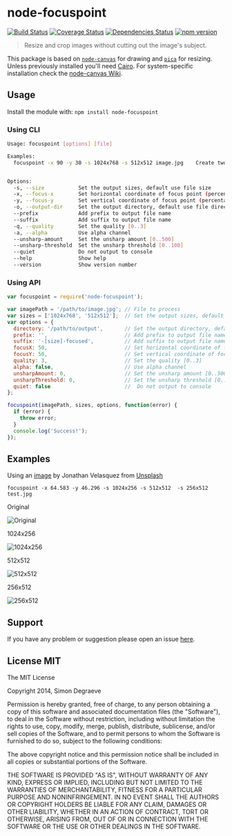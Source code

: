 # node-focuspoint

[![Build Status](https://travis-ci.org/SimonDegraeve/node-focuspoint.svg?branch=master)](https://travis-ci.org/SimonDegraeve/node-focuspoint) [![Coverage Status](https://img.shields.io/coveralls/SimonDegraeve/node-focuspoint.svg)](https://coveralls.io/r/SimonDegraeve/node-focuspoint) [![Dependencies Status](https://david-dm.org/SimonDegraeve/node-focuspoint.png)](https://david-dm.org/SimonDegraeve/node-focuspoint) [![npm version](https://badge.fury.io/js/node-focuspoint.svg)](http://badge.fury.io/js/node-focuspoint)

> Resize and crop images without cutting out the image's subject.

This package is based on [`node-canvas`](https://github.com/Automattic/node-canvas) for drawing and [`pica`](https://github.com/nodeca/pica) for resizing. Unless previously installed you'll need [Cairo](http://cairographics.org/). For system-specific installation check the [node-canvas Wiki](https://github.com/LearnBoost/node-canvas/wiki/_pages).

## Usage
Install the module with: `npm install node-focuspoint`

### Using CLI
```sh
Usage: focuspoint [options] [file]

Examples:
  focuspoint -x 90 -y 30 -s 1024x768 -s 512x512 image.jpg    Create two images (1024x768 and 512x512) with focus at 90%x30%


Options:
  -s, --size           Set the output sizes, default use file size
  -x, --focus-x        Set horizontal coordinate of focus point (percentage)    [default: "50"]
  -y, --focus-y        Set vertical coordinate of focus point (percentage)    [default: "50"]
  -o, --output-dir     Set the output directory, default use file directory
  --prefix             Add prefix to output file name                         [default: ""]
  --suffix             Add suffix to output file name                         [default: "-[size]-focused"]
  -q, --quality        Set the quality [0..3]                                 [default: 3]
  -a, --alpha          Use alpha channel                                      [default: false]
  --unsharp-amount     Set the unsharp amount [0..500]                        [default: 0]
  --unsharp-threshold  Set the unsharp threshold [0..100]                     [default: 0]
  --quiet              Do not output to console                               [default: false]
  --help               Show help
  --version            Show version number

```

### Using API
```javascript
var focuspoint = require('node-focuspoint');

var imagePath = '/path/to/image.jpg'; // File to process
var sizes = ['1024x768', '512x512'];  // Set the output sizes, default use file size
var options = {
  directory: '/path/to/output',       // Set the output directory, default use file directory
  prefix: '',                         // Add prefix to output file name
  suffix: '-[size]-focused',          // Add suffix to output file name, [size] will be replaced by the output size (e.g. '1024x768' )
  focusX: 50,                         // Set horizontal coordinate of focus point (percentage)
  focusY: 50,                         // Set vertical coordinate of focus point (percentage)
  quality: 3,                         // Set the quality [0..3]
  alpha: false,                       // Use alpha channel
  unsharpAmount: 0,                   // Set the unsharp amount [0..500]
  unsharpThreshold: 0,                // Set the unsharp threshold [0..100]
  quiet: false                        //  Do not output to console
};

focuspoint(imagePath, sizes, options, function(error) {
  if (error) {
    throw error;
  }
  console.log('Success!');
});

```
## Examples
Using an [image](https://unsplash.com/photos/4mta-DkJUAg/) by Jonathan Velasquez from [Unsplash](https://unsplash.com/)

`focuspoint -x 64.583 -y 46.296 -s 1024x256 -s 512x512  -s 256x512 test.jpg `

Original

![Original](https://raw.github.com/SimonDegraeve/node-focuspoint/master/examples/test.jpg 'Original')

1024x256

![1024x256](https://raw.github.com/SimonDegraeve/node-focuspoint/master/examples/test-1024x256-focused.jpg '1024x256')

512x512

![512x512](https://raw.github.com/SimonDegraeve/node-focuspoint/master/examples/test-512x512-focused.jpg '512x512')

256x512

![256x512](https://raw.github.com/SimonDegraeve/node-focuspoint/master/examples/test-256x512-focused.jpg '256x512')

## Support
If you have any problem or suggestion please open an issue [here](https://github.com/SimonDegraeve/node-focuspoint/issues).

## License MIT

The MIT License

Copyright 2014, Simon Degraeve

Permission is hereby granted, free of charge, to any person
obtaining a copy of this software and associated documentation
files (the "Software"), to deal in the Software without
restriction, including without limitation the rights to use,
copy, modify, merge, publish, distribute, sublicense, and/or sell
copies of the Software, and to permit persons to whom the
Software is furnished to do so, subject to the following
conditions:

The above copyright notice and this permission notice shall be
included in all copies or substantial portions of the Software.

THE SOFTWARE IS PROVIDED "AS IS", WITHOUT WARRANTY OF ANY KIND,
EXPRESS OR IMPLIED, INCLUDING BUT NOT LIMITED TO THE WARRANTIES
OF MERCHANTABILITY, FITNESS FOR A PARTICULAR PURPOSE AND
NONINFRINGEMENT. IN NO EVENT SHALL THE AUTHORS OR COPYRIGHT
HOLDERS BE LIABLE FOR ANY CLAIM, DAMAGES OR OTHER LIABILITY,
WHETHER IN AN ACTION OF CONTRACT, TORT OR OTHERWISE, ARISING
FROM, OUT OF OR IN CONNECTION WITH THE SOFTWARE OR THE USE OR
OTHER DEALINGS IN THE SOFTWARE.

